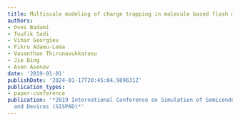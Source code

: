 ```yaml
---
title: Multiscale modeling of charge trapping in molecule based flash memories
authors:
- Oves Badami
- Toufik Sadi
- Vihar Georgiev
- Fikru Adamu-Lema
- Vasanthan Thirunavukkarasu
- Jie Ding
- Asen Asenov
date: '2019-01-01'
publishDate: '2024-01-17T20:45:04.989631Z'
publication_types:
- paper-conference
publication: '*2019 International Conference on Simulation of Semiconductor Processes
  and Devices (SISPAD)*'
---
```

